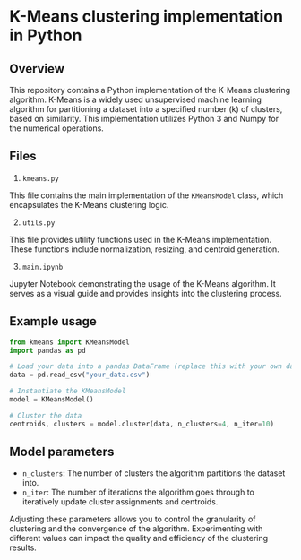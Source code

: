 # K-Means clustering implementation in Python

## Overview

This repository contains a Python implementation of the K-Means clustering algorithm. K-Means is a widely used unsupervised machine learning algorithm for partitioning a dataset into a specified number (k) of clusters, based on similarity. This implementation utilizes Python 3 and Numpy for the numerical operations.

## Files

1. `kmeans.py`

This file contains the main implementation of the `KMeansModel` class, which encapsulates the K-Means clustering logic.

2. `utils.py`

This file provides utility functions used in the K-Means implementation. These functions include normalization, resizing, and centroid generation.

3. `main.ipynb`

Jupyter Notebook demonstrating the usage of the K-Means algorithm. It serves as a visual guide and provides insights into the clustering process.

## Example usage

```python
from kmeans import KMeansModel
import pandas as pd

# Load your data into a pandas DataFrame (replace this with your own data)
data = pd.read_csv("your_data.csv")

# Instantiate the KMeansModel
model = KMeansModel()

# Cluster the data
centroids, clusters = model.cluster(data, n_clusters=4, n_iter=10)
```

## Model parameters

- `n_clusters`: The number of clusters the algorithm partitions the dataset into.
- `n_iter`: The number of iterations the algorithm goes through to iteratively update cluster assignments and centroids.

Adjusting these parameters allows you to control the granularity of clustering and the convergence of the algorithm. Experimenting with different values can impact the quality and efficiency of the clustering results.
